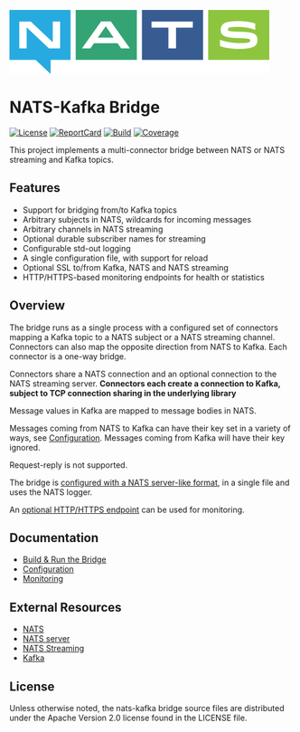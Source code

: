 ![NATS](logos/large-logo.png)

# NATS-Kafka Bridge

[![License][License-Image]][License-Url]
[![ReportCard][ReportCard-Image]][ReportCard-Url]
[![Build][Build-Status-Image]][Build-Status-Url]
[![Coverage][Coverage-Image]][Coverage-Url]

This project implements a multi-connector bridge between NATS or NATS streaming and Kafka topics.

## Features

* Support for bridging from/to Kafka topics
* Arbitrary subjects in NATS, wildcards for incoming messages
* Arbitrary channels in NATS streaming
* Optional durable subscriber names for streaming
* Configurable std-out logging
* A single configuration file, with support for reload
* Optional SSL to/from Kafka, NATS and NATS streaming
* HTTP/HTTPS-based monitoring endpoints for health or statistics

## Overview

The bridge runs as a single process with a configured set of connectors mapping
a Kafka topic to a NATS subject or a NATS streaming channel. Connectors can
also map the opposite direction from NATS to Kafka. Each connector is a one-way
bridge.

Connectors share a NATS connection and an optional connection to the NATS
streaming server. **Connectors each create a connection to Kafka, subject to
TCP connection sharing in the underlying library**

Message values in Kafka are mapped to message bodies in NATS.

Messages coming from NATS to Kafka can have their key set in a variety of ways,
see [Configuration](docs/config.md). Messages coming from Kafka will have their
key ignored.

Request-reply is not supported.

The bridge is [configured with a NATS server-like format](docs/config.md), in a
single file and uses the NATS logger.

An [optional HTTP/HTTPS endpoint](docs/monitoring.md) can be used for
monitoring.

## Documentation

* [Build & Run the Bridge](docs/buildandrun.md)
* [Configuration](docs/config.md)
* [Monitoring](docs/monitoring.md)

## External Resources

* [NATS](https://nats.io/documentation/)
* [NATS server](https://github.com/nats-io/nats-server)
* [NATS Streaming](https://github.com/nats-io/nats-streaming-server)
* [Kafka](https://kafka.apache.org/)

[License-Url]: https://www.apache.org/licenses/LICENSE-2.0
[License-Image]: https://img.shields.io/badge/License-Apache2-blue.svg
[Build-Status-Url]: https://travis-ci.com/nats-io/nats-kafka
[Build-Status-Image]: https://travis-ci.com/nats-io/nats-kafka.svg?branch=master
[Coverage-Url]: https://coveralls.io/r/nats-io/nats-kafka?branch=master
[Coverage-image]: https://coveralls.io/repos/github/nats-io/nats-kafka/badge.svg?branch=master
[ReportCard-Url]: https://goreportcard.com/report/nats-io/nats-kafka
[ReportCard-Image]: https://goreportcard.com/badge/github.com/nats-io/nats-kafka

<a name="license"></a>

## License

Unless otherwise noted, the nats-kafka bridge source files are distributed
under the Apache Version 2.0 license found in the LICENSE file.
